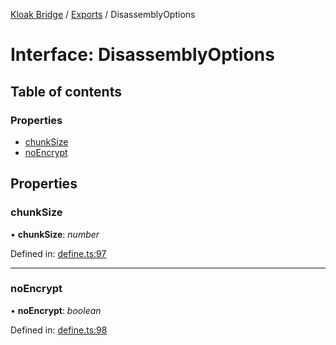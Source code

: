 [Kloak Bridge](../README.md) / [Exports](../modules.md) / DisassemblyOptions

# Interface: DisassemblyOptions

## Table of contents

### Properties

- [chunkSize](disassemblyoptions.md#chunksize)
- [noEncrypt](disassemblyoptions.md#noencrypt)

## Properties

### chunkSize

• **chunkSize**: *number*

Defined in: [define.ts:97](https://github.com/CoNET-project/kloak-bridge/blob/dd2c22c/src/define.ts#L97)

___

### noEncrypt

• **noEncrypt**: *boolean*

Defined in: [define.ts:98](https://github.com/CoNET-project/kloak-bridge/blob/dd2c22c/src/define.ts#L98)
